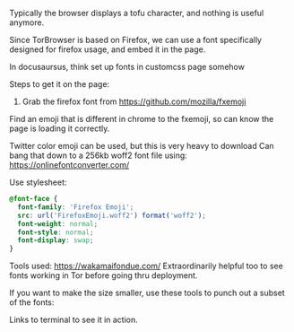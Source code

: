 Typically the browser displays a tofu character, and nothing is useful anymore.

Since TorBrowser is based on Firefox, we can use a font specifically designed for firefox usage, and embed it in the page.

In docusaursus, think set up fonts in customcss page somehow

Steps to get it on the page:

1. Grab the firefox font from https://github.com/mozilla/fxemoji

Find an emoji that is different in chrome to the fxemoji, so can know the page is loading it correctly.

Twitter color emoji can be used, but this is very heavy to download Can bang that down to a 256kb woff2 font file using: https://onlinefontconverter.com/

Use stylesheet:

```css
@font-face {
  font-family: 'Firefox Emoji';
  src: url('FirefoxEmoji.woff2') format('woff2');
  font-weight: normal;
  font-style: normal;
  font-display: swap;
}
```

Tools used: https://wakamaifondue.com/ Extraordinarily helpful too to see fonts working in Tor before going thru deployment.

If you want to make the size smaller, use these tools to punch out a subset of the fonts:

Links to terminal to see it in action.
